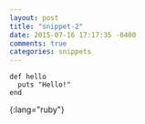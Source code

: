 ```yaml
---
layout: post
title: "snippet-2"
date: 2015-07-16 17:17:35 -0400
comments: true
categories: snippets
---
```



    def hello
      puts "Hello!"
    end
{:lang="ruby"}
